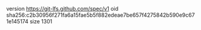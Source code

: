 version https://git-lfs.github.com/spec/v1
oid sha256:c2b30956f271fa6a15fae5b5f882edeae7be657f4275842b590e9c671e145174
size 1301
